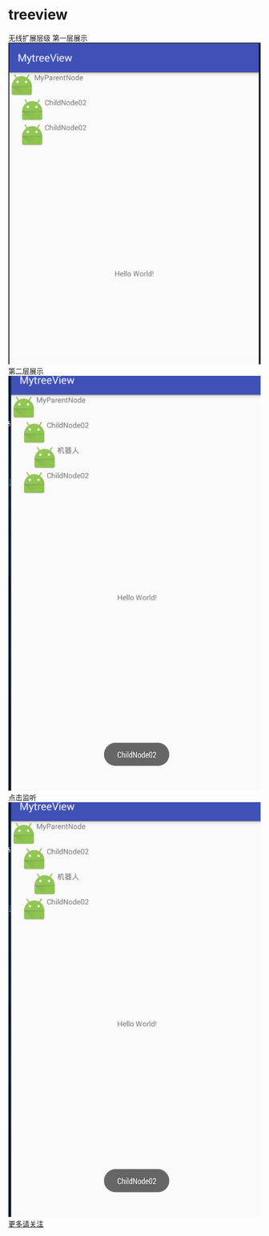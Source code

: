﻿# treeview
无线扩展层级
第一层展示
![image](https://github.com/yufeilong92/treeview/blob/master/MytreeView/icon/1.png)
第二层展示
![image](https://github.com/yufeilong92/treeview/blob/master/MytreeView/icon/2.png)
点击监听
![image](https://github.com/yufeilong92/treeview/blob/master/MytreeView/icon/2.png)
[更多请关注](https://github.com/bmelnychuk/AndroidTreeView"悬停显示")


